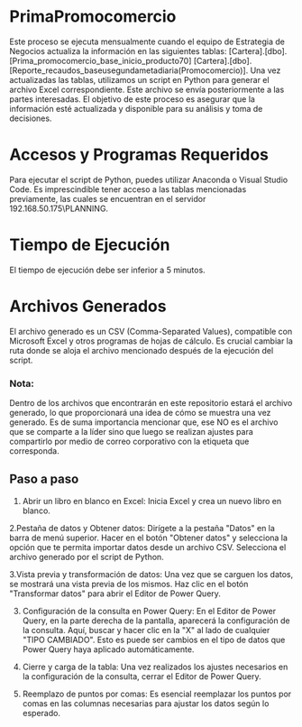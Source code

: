 # PrimaPromocomercio
Este proceso se ejecuta mensualmente cuando el equipo de Estrategia de Negocios actualiza la información en las siguientes tablas: 
[Cartera].[dbo].[Prima_promocomercio_base_inicio_producto70]
[Cartera].[dbo].[Reporte_recaudos_baseusegundametadiaria(Promocomercio)].
Una vez actualizadas las tablas, utilizamos un script en Python para generar el archivo Excel correspondiente. Este archivo se envía posteriormente a las partes interesadas. 
El objetivo de este proceso es asegurar que la información esté actualizada y disponible para su análisis y toma de decisiones.

# Accesos y Programas Requeridos

Para ejecutar el script de Python, puedes utilizar Anaconda o Visual Studio Code. Es imprescindible tener acceso a las tablas mencionadas previamente, las cuales se encuentran en el servidor 192.168.50.175\PLANNING.

# Tiempo de Ejecución

El tiempo de ejecución debe ser inferior a 5 minutos.

# Archivos Generados

El archivo generado es un CSV (Comma-Separated Values), compatible con Microsoft Excel y otros programas de hojas de cálculo. Es crucial cambiar la ruta donde se aloja el archivo mencionado después de la ejecución del script.

### Nota: 

Dentro de los archivos que encontrarán en este repositorio estará el archivo generado, lo que proporcionará una idea de cómo se muestra una vez generado. Es de suma importancia mencionar que, ese NO es el archivo que se comparte a la líder sino que luego se realizan ajustes para compartirlo por medio de correo corporativo con la etiqueta que corresponda.

## Paso a paso 

1. Abrir un libro en blanco en Excel: Inicia Excel y crea un nuevo libro en blanco.

2.Pestaña de datos y Obtener datos: Dirígete a la pestaña "Datos" en la barra de menú superior. Hacer en el botón "Obtener datos" y selecciona la opción que te permita importar datos desde un archivo CSV. Selecciona el archivo generado por el script de Python.

3.Vista previa y transformación de datos: Una vez que se carguen los datos, se mostrará una vista previa de los mismos. Haz clic en el botón "Transformar datos" para abrir el Editor de Power Query.

3. Configuración de la consulta en Power Query: En el Editor de Power Query, en la parte derecha de la pantalla, aparecerá la configuración de la consulta. Aquí, buscar y hacer clic en la "X" al lado de cualquier "TIPO CAMBIADO". Esto es puede ser cambios en el tipo de datos que Power Query haya aplicado automáticamente.

4. Cierre y carga de la tabla: Una vez realizados los ajustes necesarios en la configuración de la consulta, cerrar el Editor de Power Query.

5. Reemplazo de puntos por comas: Es esencial reemplazar los puntos por comas en las columnas necesarias para ajustar los datos según lo esperado.
